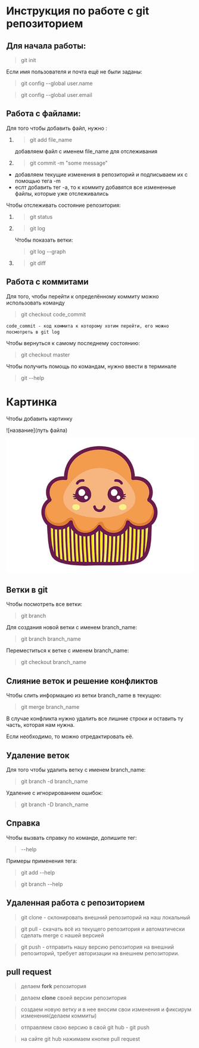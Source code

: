 # Инструкция по работе с git репозиторием

## Для начала работы:
> git init

Если имя пользователя и почта ещё не были заданы:

  >  git config --global user.name

  >  git config --global user.email

## Работа с файлами:

Для того чтобы добавить файл, нужно :
1. > git add file_name
 
   добавляем файл с именем file_name для отслеживания
2. > git commit -m "some message"  

 * добавляем текущие изменения в репозиторий и подписываем их с помощью тега -m
 * еслт добавить тег -a, то к коммиту добавятся все измененные файлы, которые уже отслеживались

Чтобы отслеживать состояние репозитория:

  1. > git status
  2. > git log
  
     Чтобы показать ветки:  
     > git log --graph
  3. > git diff

## Работа с коммитами
   Для того, чтобы перейти к определённому коммиту можно использовать команду

  >  git checkout code_commit
    
    code_commit - код коммита к которому хотим перейти, его можно посмотреть в git log

Чтобы вернуться к самому последнему состоянию:

   > git checkout master 

Чтобы получить помощь по командам, нужно ввести в терминале 

   > git --help    

# Картинка

Чтобы добавить картинку

![название](путь файла)

![pic](pic.jpg)



## Ветки в git

Чтобы посмотреть все ветки:
 > git branch

 Для создания новой ветки с именем branch_name:

 > git branch branch_name

 Переместиться к ветке с именем branch_name:

 > git checkout branch_name

 ## Слияние веток и решение конфликтов

 Чтобы слить информацию из ветки branch_name в текущую:

 > git merge branch_name

В случае конфликта нужно удалить все лишние строки и оставить ту часть, которая нам нужна.

Если необходимо, то можно отредактировать её.

 ## Удаление веток

 Для того чтобы удалить ветку с именем branch_name:

 > git branch -d branch_name

 Удаление с игнорированием ошибок:

 > git branch -D branch_name


## Справка

Чтобы вызвать справку по команде, допишите тег:
> --help

Примеры применения тега:
> git add --help

> git branch --help


## Удаленная работа с репозиторием

> git clone - склонировать внешний репозиторий на наш локальный

> git pull - скачать всё из текущего репозитория и автоматически сделать merge с нашей версией

> git push - отправить нашу версию репозитория на внешний репозиторий, требует авторизации на внешнем репозитории.

## pull request

> делаем **fork** репозитория

> делаем **clone** своей версии репозитория

> создаем новую ветку и в нее вносим свои изменения и фиксирум изменения(делаем коммиты)

> отправляем свою версию в свой git hub - git push

> на сайте git hub нажимаем кнопке pull request
